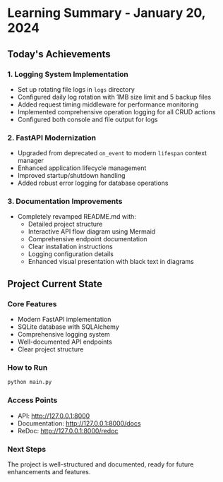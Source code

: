 # Learning Summary - January 20, 2024

## Today's Achievements

### 1. Logging System Implementation
- Set up rotating file logs in `logs` directory
- Configured daily log rotation with 1MB size limit and 5 backup files
- Added request timing middleware for performance monitoring
- Implemented comprehensive operation logging for all CRUD actions
- Configured both console and file output for logs

### 2. FastAPI Modernization
- Upgraded from deprecated `on_event` to modern `lifespan` context manager
- Enhanced application lifecycle management
- Improved startup/shutdown handling
- Added robust error logging for database operations

### 3. Documentation Improvements
- Completely revamped README.md with:
  - Detailed project structure
  - Interactive API flow diagram using Mermaid
  - Comprehensive endpoint documentation
  - Clear installation instructions
  - Logging configuration details
  - Enhanced visual presentation with black text in diagrams

## Project Current State

### Core Features
- Modern FastAPI implementation
- SQLite database with SQLAlchemy
- Comprehensive logging system
- Well-documented API endpoints
- Clear project structure

### How to Run
```bash
python main.py
```

### Access Points
- API: http://127.0.0.1:8000
- Documentation: http://127.0.0.1:8000/docs
- ReDoc: http://127.0.0.1:8000/redoc

### Next Steps
The project is well-structured and documented, ready for future enhancements and features. 